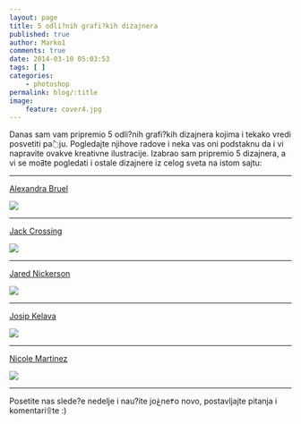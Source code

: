 ```yaml
---
layout: page
title: 5 odli?nih grafi?kih dizajnera
published: true
author: Marko1
comments: true
date: 2014-03-10 05:03:53
tags: [ ]
categories:
    - photoshop
permalink: blog/:title
image:
    feature: cover4.jpg
---
```

Danas sam vam pripremio 5 odli?nih grafi?kih dizajnera kojima i tekako vredi posvetiti pa߮ju. Pogledajte njihove radove i neka vas oni podstaknu da i vi napravite ovakve kreativne ilustracije. Izabrao sam pripremio 5 dizajnera, a vi se moߥte pogledati i ostale dizajnere iz celog sveta na istom sajtu:

* * *

[Alexandra Bruel][1]

[![][2]][1]

* * *

[Jack Crossing][3]
  
[![][4]][3]

* * *

[Jared Nickerson][5]

[![][6]][5]

* * *

[Josip Kelava][7]

[![][8]][7]

* * *

[Nicole Martinez][9]

[![][10]][9]

* * *

Posetite nas slede?e nedelje i nau?ite joڠne۴o novo, postavljajte pitanja i komentari۩te :)

 [1]: http://www.behance.net/alexandrabruel
 [2]: {{site.baseurl}}/images/post/uploads/2014/03/Alexandra-Bruel.jpg
 [3]: http://www.behance.net/Jackcrossing
 [4]: {{site.baseurl}}/images/post/uploads/2014/03/Jack-Crossing.jpg
 [5]: http://www.behance.net/j3concepts
 [6]: {{site.baseurl}}/images/post/uploads/2014/03/Jared-Nickerson.jpg
 [7]: http://www.behance.net/josipkelava
 [8]: {{site.baseurl}}/images/post/uploads/2014/03/Josip-Kelava.jpg
 [9]: http://www.behance.net/iconico
 [10]: {{site.baseurl}}/images/post/uploads/2014/03/Nicole-Martinez.jpg